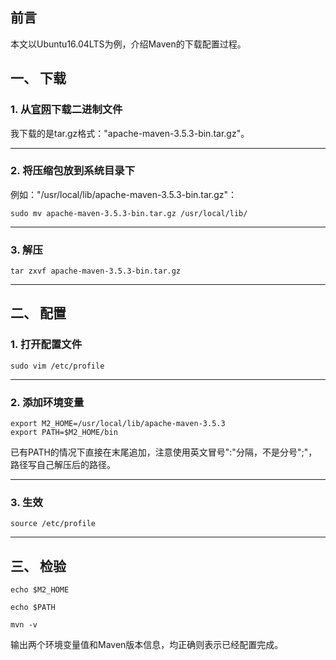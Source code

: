 ## 前言

本文以Ubuntu16.04LTS为例，介绍Maven的下载配置过程。

## 一、 下载

### 1. 从[官网](http://maven.apache.org/download.cgi)下载二进制文件

我下载的是tar.gz格式："apache-maven-3.5.3-bin.tar.gz"。

** **
### 2. 将压缩包放到系统目录下

例如："/usr/local/lib/apache-maven-3.5.3-bin.tar.gz"：
```shell
sudo mv apache-maven-3.5.3-bin.tar.gz /usr/local/lib/
```

** **
### 3. 解压

```shell
tar zxvf apache-maven-3.5.3-bin.tar.gz
```

---
## 二、 配置

### 1. 打开配置文件

```shell
sudo vim /etc/profile
```

** **
### 2. 添加环境变量

```shell
export M2_HOME=/usr/local/lib/apache-maven-3.5.3
export PATH=$M2_HOME/bin
```
已有PATH的情况下直接在末尾追加，注意使用英文冒号":"分隔，不是分号";"，路径写自己解压后的路径。

** **
### 3. 生效

```shell
source /etc/profile
```
---
## 三、 检验

```shell
echo $M2_HOME

echo $PATH

mvn -v
```
输出两个环境变量值和Maven版本信息，均正确则表示已经配置完成。

